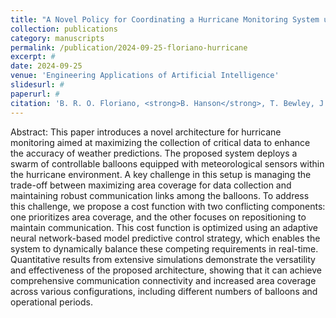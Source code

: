 ```yaml
---
title: "A Novel Policy for Coordinating a Hurricane Monitoring System using a Swarm of Buoyancy-controlled Balloons Trading off Communication and Coverage"
collection: publications
category: manuscripts
permalink: /publication/2024-09-25-floriano-hurricane
excerpt: #
date: 2024-09-25
venue: 'Engineering Applications of Artificial Intelligence'
slidesurl: #
paperurl: #
citation: 'B. R. O. Floriano, <strong>B. Hanson</strong>, T. Bewley, J. Y. Ishihara, H. C. Ferreira, &quot;A Novel Policy for Coordinating a Hurricane Monitoring System using a Swarm of Buoyancy-controlled Balloons Trading off Communication and Coverage&quot;, Submitted to <i>Engineering Applications of Artificial Intelligence</i>, 2024.'
---
```


Abstract: This paper introduces a novel architecture for hurricane monitoring aimed at maximizing the collection of critical data to enhance the accuracy of weather predictions. The proposed system deploys a swarm of controllable balloons equipped with meteorological sensors within the hurricane environment. A key challenge in this setup is managing the trade-off between maximizing area coverage for data collection and maintaining robust communication links among the balloons. To address this challenge, we propose a cost function with two conflicting components: one prioritizes area coverage, and the other focuses on repositioning to maintain communication. This cost function is optimized using an adaptive neural network-based model predictive control strategy, which enables the system to dynamically balance these competing requirements in real-time. Quantitative results from extensive simulations demonstrate the versatility and effectiveness of the proposed architecture, showing that it can achieve comprehensive communication connectivity and increased area coverage across various configurations, including different numbers of balloons and operational periods.